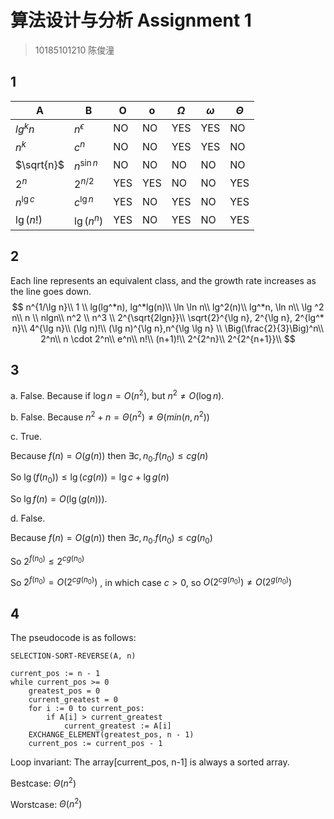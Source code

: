 # 算法设计与分析 Assignment 1

> 10185101210 陈俊潼

## 1

| A           | B            | O    | o    | $\Omega$ | $\omega$ | $\Theta$ |
| ----------- | ------------ | ---- | ---- | -------- | -------- | -------- |
| $lg^kn$     | $n^\epsilon$ | NO   | NO   | YES      | YES      | NO       |
| $n^k$       | $c^n$        | NO   | NO   | YES      | YES      | NO       |
| $\sqrt{n}$  | $n^{\sin n}$ | NO   | NO   | NO       | NO       | NO       |
| $2^n$       | $2^{n/2}$    | YES  | YES  | NO       | NO       | YES      |
| $n^{\lg c}$ | $c^{\lg n}$  | YES  | NO   | YES      | NO       | YES      |
| $\lg(n!)$   | $\lg(n^n)$   | YES  | NO   | YES      | NO       | YES      |

## 2

Each line represents an equivalent class, and the growth rate increases as the line goes down.
$$
n^{1/\lg n}\\
1 \\
lg(lg^*n), lg^*lg(n)\\
 \ln \ln n\\
lg^2(n)\\
lg^*n, \ln n\\
\lg ^2 n\\
n \\
nlgn\\
n^2 \\
n^3 \\
2^{\sqrt{2lgn}}\\
\sqrt{2}^{\lg n}, 2^{\lg n}, 2^{lg^* n}\\
4^{\lg n}\\
(\lg n)!\\
(\lg n)^{\lg n},n^{\lg \lg n} \\
\Big(\frac{2}{3}\Big)^n\\
2^n\\
n \cdot 2^n\\
e^n\\
n!\\
(n+1)!\\
2^{2^n}\\
2^{2^{n+1}}\\
$$

## 3

a. False. Because if $\log n = O(n^2)$, but $n^2 \ne O(\log n)$.

b. False. Because $n^2 + n = \Theta (n^2) \ne \Theta(min(n, n^2))$

c. True.

Because $f(n) = O(g(n))$ then $\exists c, n_0. f(n_0) \le cg(n)$

So $\lg(f(n_0)) \le \lg(cg(n)) = \lg c + \lg g(n)$

So $\lg f(n) = O (\lg(g(n)))$.

d. False.

Because $f(n) = O(g(n))$ then $\exists c, n_0. f(n_0) \le cg(n_0)$

So $2^{f(n_0)} \le 2^{cg(n_0)}$ 

So $2^{f(n_0)} = O(2^{cg(n_0)})$ , in which case $c > 0$, so $O(2^{cg(n_0)})\ne O(2^{g(n_0)})$

## 4

The pseudocode is as follows:

```
SELECTION-SORT-REVERSE(A, n)

current_pos := n - 1
while current_pos >= 0
	greatest_pos = 0
	current_greatest = 0
	for i := 0 to current_pos:
		if A[i] > current_greatest
			current_greatest := A[i]
	EXCHANGE_ELEMENT(greatest_pos, n - 1)
	current_pos := current_pos - 1
```

Loop invariant: The array[current_pos, n-1] is always a sorted array.

Bestcase: $\Theta(n^2)$

Worstcase: $\Theta(n^2)$


